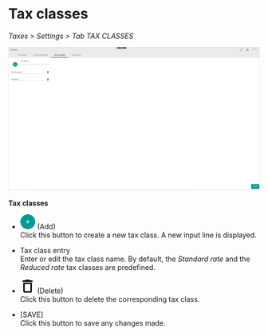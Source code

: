 # Tax classes

*Taxes > Settings > Tab TAX CLASSES*

![Tax classes](../../Assets/Screenshots/Taxes/Settings/TaxClasses/TaxClasses.png "[Tax classes]")

**Tax classes**  

- ![Add](../../Assets/Icons/Plus01.png "[Add]") (Add)   
  Click this button to create a new tax class. A new input line is displayed.

- Tax class entry   
  Enter or edit the tax class name. By default, the *Standard rate* and the *Reduced rate* tax classes are predefined.

- ![Delete](../../Assets/Icons/Trash08.png "[Delete]") (Delete)  
  Click this button to delete the corresponding tax class.  

- [SAVE]  
  Click this button to save any changes made.

